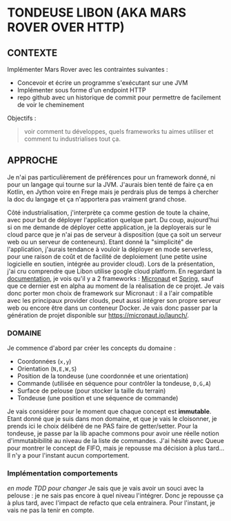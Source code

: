 # TONDEUSE LIBON (AKA MARS ROVER OVER HTTP)

## CONTEXTE

Implémenter Mars Rover avec les contraintes suivantes :
 - Concevoir et écrire un programme s'exécutant sur une JVM
 - Implémenter sous forme d'un endpoint HTTP
 - repo github avec un historique de commit pour permettre de facilement de voir le cheminement

Objectifs :

> voir comment tu développes, quels frameworks tu aimes utiliser et comment tu industrialises tout ça.

## APPROCHE

Je n'ai pas particulièrement de préférences pour un framework donné, ni pour un langage qui tourne sur la JVM. J'aurais bien tenté de faire ça en Kotlin, en Jython voire en Frege mais je perdrais plus de temps à chercher la doc du langage et ça n'apportera pas vraiment grand chose.

Côté industrialisation, j'interprète ça comme gestion de toute la chaine, avec pour but de déployer l'application quelque part. Du coup, aujourd'hui si on me demande de déployer cette application, je la deployerais sur le cloud parce que je n'ai pas de serveur à disposition (que ça soit un serveur web ou un serveur de conteneurs). Etant donné la "simplicité" de l'application, j'aurais tendance à vouloir la déployer en mode serverless, pour une raison de coût et de facilité de deploiement (une petite usine logicielle en soutien, intégrée au provider cloud).
Lors de la présentation, j'ai cru comprendre que Libon utilise google cloud platform. En regardant la [documentation](https://cloud.google.com/blog/products/application-development/introducing-java-11-on-google-cloud-functions), je vois qu'il y a 2 frameworks : [Micronaut](https://micronaut.io/) et [Spring](https://spring.io/projects/spring-cloud-function), sauf que ce dernier est en alpha au moment de la réalisation de ce projet. Je vais donc porter mon choix de framework sur Micronaut : il a l'air compatible avec les principaux provider clouds, peut aussi intégrer son propre serveur web ou encore être dans un conteneur Docker.
Je vais donc passer par la génération de projet disponible sur https://micronaut.io/launch/.

### DOMAINE

Je commence d'abord par créer les concepts du domaine :
 - Coordonnées (`x,y`)
 - Orientation (`N,E,W,S`)
 - Position de la tondeuse (une coordonnée et une orientation)
 - Commande (utilisée en séquence pour contrôler la tondeuse, `D,G,A`)
 - Surface de pelouse (pour stocker la taille du terrain)
 - Tondeuse (une position et une séquence de commande)

Je vais considérer pour le moment que chaque concept est **immutable**.
Etant donné que je suis dans mon domaine, et que je vais le cloisonner, je prends ici le choix délibéré de ne PAS faire de getter/setter.
Pour la tondeuse, je passe par la lib apache commons pour avoir une réelle notion d'immutabibilité au niveau de la liste de commandes.
J'ai hésité avec Queue pour montrer le concept de FIFO, mais je repousse ma décision à plus tard...
Il n'y a pour l'instant aucun comportement.

### Implémentation comportements

*en mode TDD pour changer*
Je sais que je vais avoir un souci avec la pelouse : je ne sais pas encore à quel niveau l'intégrer. Donc je repousse ça à plus tard, avec l'impact de refacto que cela entrainera.
Pour l'instant, je vais ne pas la tenir en compte.
